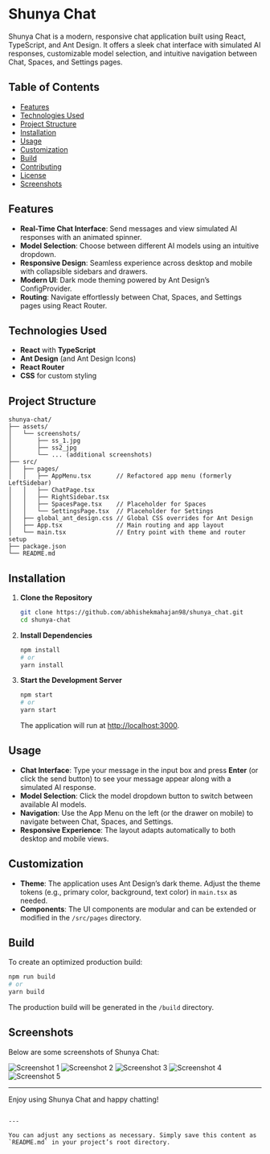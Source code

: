 # Shunya Chat

Shunya Chat is a modern, responsive chat application built using React, TypeScript, and Ant Design. It offers a sleek chat interface with simulated AI responses, customizable model selection, and intuitive navigation between Chat, Spaces, and Settings pages.

## Table of Contents

- [Features](#features)
- [Technologies Used](#technologies-used)
- [Project Structure](#project-structure)
- [Installation](#installation)
- [Usage](#usage)
- [Customization](#customization)
- [Build](#build)
- [Contributing](#contributing)
- [License](#license)
- [Screenshots](#screenshots)

## Features

- **Real-Time Chat Interface**: Send messages and view simulated AI responses with an animated spinner.
- **Model Selection**: Choose between different AI models using an intuitive dropdown.
- **Responsive Design**: Seamless experience across desktop and mobile with collapsible sidebars and drawers.
- **Modern UI**: Dark mode theming powered by Ant Design’s ConfigProvider.
- **Routing**: Navigate effortlessly between Chat, Spaces, and Settings pages using React Router.

## Technologies Used

- **React** with **TypeScript**
- **Ant Design** (and Ant Design Icons)
- **React Router**
- **CSS** for custom styling

## Project Structure

```
shunya-chat/
├── assets/
│   └── screenshots/
│       ├── ss_1.jpg
│       ├── ss2_jpg
│       └── ... (additional screenshots)
├── src/
│   ├── pages/
│   │   ├── AppMenu.tsx       // Refactored app menu (formerly LeftSidebar)
│   │   ├── ChatPage.tsx
│   │   ├── RightSidebar.tsx
│   │   ├── SpacesPage.tsx    // Placeholder for Spaces
│   │   └── SettingsPage.tsx  // Placeholder for Settings
│   ├── global_ant_design.css // Global CSS overrides for Ant Design
│   ├── App.tsx               // Main routing and app layout
│   └── main.tsx              // Entry point with theme and router setup
├── package.json
└── README.md
```

## Installation

1. **Clone the Repository**

   ```bash
   git clone https://github.com/abhishekmahajan98/shunya_chat.git
   cd shunya-chat
   ```

2. **Install Dependencies**

   ```bash
   npm install
   # or
   yarn install
   ```

3. **Start the Development Server**

   ```bash
   npm start
   # or
   yarn start
   ```

   The application will run at [http://localhost:3000](http://localhost:3000).

## Usage

- **Chat Interface**: Type your message in the input box and press **Enter** (or click the send button) to see your message appear along with a simulated AI response.
- **Model Selection**: Click the model dropdown button to switch between available AI models.
- **Navigation**: Use the App Menu on the left (or the drawer on mobile) to navigate between Chat, Spaces, and Settings.
- **Responsive Experience**: The layout adapts automatically to both desktop and mobile views.

## Customization

- **Theme**: The application uses Ant Design’s dark theme. Adjust the theme tokens (e.g., primary color, background, text color) in `main.tsx` as needed.
- **Components**: The UI components are modular and can be extended or modified in the `/src/pages` directory.

## Build

To create an optimized production build:

```bash
npm run build
# or
yarn build
```

The production build will be generated in the `/build` directory.

## Screenshots

Below are some screenshots of Shunya Chat:

![Screenshot 1](src/assets/screenshots/ss1.jpg)
![Screenshot 2](src/assets/screenshots/ss2jpg)
![Screenshot 3](src/assets/screenshots/ss3.jpg)
![Screenshot 4](src/assets/screenshots/ss4jpg)
![Screenshot 5](src/assets/screenshots/ss5.jpg)
<!-- Add additional screenshots as needed -->

---

Enjoy using Shunya Chat and happy chatting!
```

---

You can adjust any sections as necessary. Simply save this content as `README.md` in your project’s root directory.